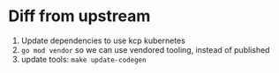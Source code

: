 # Diff from upstream

1. Update dependencies to use kcp kubernetes
2. `go mod vendor` so we can use vendored tooling, instead of published
3. update tools: `make update-codegen`
